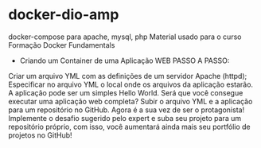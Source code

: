 # docker-dio-amp
docker-compose para apache, mysql, php
Material usado para o curso Formação Docker Fundamentals
- Criando um Container de uma Aplicação WEB
PASSO A PASSO:

Criar um arquivo YML com as definições de um servidor Apache (httpd); 
Especificar no arquivo YML o local onde os arquivos da aplicação estarão. 
A aplicação pode ser um simples Hello World. Será que você consegue executar uma aplicação web completa? 
Subir o arquivo YML e a aplicação para um repositório no GitHub. 
Agora é a sua vez de ser o protagonista! Implemente o desafio sugerido pelo expert e suba seu projeto para um repositório próprio, 
com isso, você aumentará ainda mais seu portfólio de projetos no GitHub!
